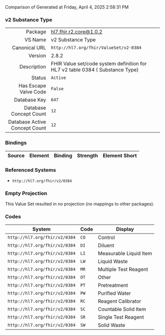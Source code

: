 Comparison of 
Generated at Friday, April 4, 2025 2:58:31 PM

### v2 Substance Type

|      |     |
| ---: | --- |
| Package | hl7.fhir.r2.core@1.0.2 |
| VS Name | v2 Substance Type |
| Canonical URL | `http://hl7.org/fhir/ValueSet/v2-0384` |
| Version | 2.8.2 |
| Description | FHIR Value set/code system definition for HL7 v2 table 0384 ( Substance Type) |
| Status | `Active` |
| Has Escape Valve Code | `False` |
| Database Key | `647` |
| Database Concept Count | `12` |
| Database Active Concept Count | `12` |
### Bindings

| Source | Element | Binding | Strength | Element Short |
| ------ | ------- | ------- | -------- | ------------- |

### Referenced Systems

* `http://hl7.org/fhir/v2/0384`
### Empty Projection

This Value Set resulted in no projection (no mappings to other packages).

### Codes

| System | Code | Display |
| ------ | ---- | ------- |
| `http://hl7.org/fhir/v2/0384` | `CO` | Control |
| `http://hl7.org/fhir/v2/0384` | `DI` | Diluent |
| `http://hl7.org/fhir/v2/0384` | `LI` | Measurable Liquid Item |
| `http://hl7.org/fhir/v2/0384` | `LW` | Liquid Waste |
| `http://hl7.org/fhir/v2/0384` | `MR` | Multiple Test Reagent |
| `http://hl7.org/fhir/v2/0384` | `OT` | Other |
| `http://hl7.org/fhir/v2/0384` | `PT` | Pretreatment |
| `http://hl7.org/fhir/v2/0384` | `PW` | Purified Water |
| `http://hl7.org/fhir/v2/0384` | `RC` | Reagent Calibrator |
| `http://hl7.org/fhir/v2/0384` | `SC` | Countable Solid Item |
| `http://hl7.org/fhir/v2/0384` | `SR` | Single Test Reagent |
| `http://hl7.org/fhir/v2/0384` | `SW` | Solid Waste |
